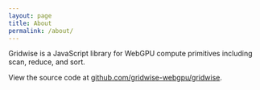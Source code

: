 ```yaml
---
layout: page
title: About
permalink: /about/
---
```


Gridwise is a JavaScript library for WebGPU compute primitives including scan, reduce, and sort.

View the source code at [github.com/gridwise-webgpu/gridwise](https://github.com/gridwise-webgpu/gridwise).
